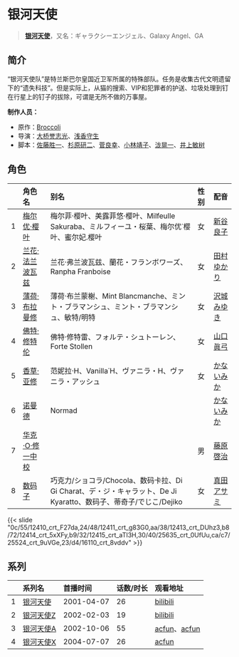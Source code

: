 # 银河天使


> <u>**[银河天使](http://bgm.tv/subject/4634)**</u>，又名：ギャラクシーエンジェル、Galaxy Angel、GA

## 简介


“银河天使队”是特兰斯巴尔皇国近卫军所属的特殊部队。任务是收集古代文明遗留下的“遗失科技”。但是实际上，从猫的搜索、VIP和犯罪者的护送、垃圾处理到钉在行星上的钉子的拔除，可谓是无所不做的万事屋。

**制作人员：**
- 原作：[Broccoli](http://bgm.tv/person/34)
- 导演：[大桥誉志光](http://bgm.tv/person/382)、[浅香守生](http://bgm.tv/person/40)
- 脚本：[佐藤胜一](http://bgm.tv/person/822)、[杉原研二](http://bgm.tv/person/13891)、[菅良幸](http://bgm.tv/person/440)、[小林靖子](http://bgm.tv/person/345)、[泷晃一](http://bgm.tv/person/1490)、[井上敏树](http://bgm.tv/person/386)

## 角色

|     |   角色名   |   别名  | 性别 |  配音  |
|:--- |:------  |:----      |:---  |:--   |
| 1 | [梅尔优·樱叶](http://bgm.tv/character/12410) | 梅尔菲·樱叶、美露菲悠·樱叶、Milfeulle Sakuraba、ミルフィーユ・桜葉、梅尔优˙樱叶、蜜尔妃.樱叶 | 女 | [新谷良子](http://bgm.tv/person/4305) |
| 2 | [兰花·法兰波瓦兹](http://bgm.tv/character/12411) | 兰花·弗兰波瓦兹、蘭花・フランボワーズ、Ranpha Franboise | 女 | [田村ゆかり](http://bgm.tv/person/3965) |
| 3 | [薄荷·布拉曼修](http://bgm.tv/character/12413) | 薄荷·布兰蒙榭、Mint Blancmanche、ミント・ブラマンシュ、ミント・ブラマンシュ、敏特/明特 | 女 | [沢城みゆき](http://bgm.tv/person/4244) |
| 4 | [佛特·修特伦](http://bgm.tv/character/12414) | 佛特·修特雷、フォルテ・シュトーレン、Forte Stollen | 女 | [山口眞弓](http://bgm.tv/person/4057) |
| 5 | [香草·亚修](http://bgm.tv/character/12415) | 范妮拉·H、Vanilla˙H、ヴァニラ・H、ヴァニラ・アッシュ | 女 | [かないみか](http://bgm.tv/person/3896) |
| 6 | [诺曼德](http://bgm.tv/character/25635) | Normad |  | [かないみか](http://bgm.tv/person/3896) |
| 7 | [华克·O·修一中校](http://bgm.tv/character/25524) |  | 男 | [藤原啓治](http://bgm.tv/person/4016) |
| 8 | [数码子](http://bgm.tv/character/16110) | 巧克力/ショコラ/Chocola、数码卡拉、Di Gi Charat、デ・ジ・キャラット、De Ji Kyaratto、数码子、蒂奇子/でじこ/Dejiko | 女 | [真田アサミ](http://bgm.tv/person/3847) |

{{< slide "0c/55/12410_crt_F27da,24/48/12411_crt_g83G0,aa/38/12413_crt_DUhz3,b8/72/12414_crt_5xXFy,b9/32/12415_crt_aTI3H,30/40/25635_crt_0UfUu,ca/c7/25524_crt_9uVGe,23/d4/16110_crt_8vddv" >}}

## 系列

|     |   系列名   |   首播时间  | 话数/时长  | 观看地址 |
|:---  |:------    |:----      |:---       |:---  |
| 1 |[银河天使](https://bgm.tv/subject/4634)| 2001-04-07 | 26 | [bilibili](https://www.bilibili.com/bangumi/play/ss1942)  |
| 2 |[银河天使Z](https://bgm.tv/subject/4635)| 2002-02-03 | 19 | [bilibili](https://www.bilibili.com/bangumi/play/ss1943)  |
| 3 |[银河天使A](https://bgm.tv/subject/18082)| 2002-10-06 | 55 | [acfun](https://www.acfun.cn/v/ac3819724)、[acfun](https://www.acfun.cn/v/ac3819747)  |
| 4 |[银河天使X](https://bgm.tv/subject/18083)| 2004-07-07 | 26 | [acfun](https://www.acfun.cn/v/ac3819764)  |



